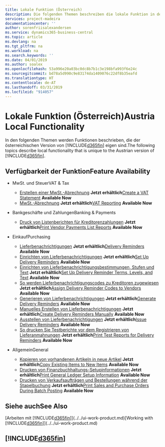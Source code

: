 ```yaml
---
title: Lokale Funktion (Österreich)
description: Die folgenden Themen beschreiben die lokale Funktion in der österreichischen Version von Business Central.
services: project-madeira
documentationcenter: ''
author: sorenfriisalexandersen
ms.service: dynamics365-business-central
ms.topic: article
ms.devlang: na
ms.tgt_pltfrm: na
ms.workload: na
ms.search.keywords: ''
ms.date: 04/01/2019
ms.author: soalex
ms.openlocfilehash: 53a996e20a03bc0dc8b7b1c3e198bfa993f6e24c
ms.sourcegitcommit: bd78a5d990c9e83174da1409076c22df8b35eafd
ms.translationtype: HT
ms.contentlocale: de-AT
ms.lasthandoff: 03/31/2019
ms.locfileid: "914057"
---
```

# <a name="austria-local-functionality"></a><span data-ttu-id="21a44-103">Lokale Funktion (Österreich)</span><span class="sxs-lookup"><span data-stu-id="21a44-103">Austria Local Functionality</span></span>
<span data-ttu-id="21a44-104">In den folgenden Themen werden Funktionen beschrieben, die der österreichischen Version von [!INCLUDE[d365fin](../../includes/d365fin_md.md)] eigen sind.</span><span class="sxs-lookup"><span data-stu-id="21a44-104">The following topics describe local functionality that is unique to the Austrian version of [!INCLUDE[d365fin](../../includes/d365fin_md.md)].</span></span>  

## <a name="feature-availability"></a><span data-ttu-id="21a44-105">Verfügbarkeit der Funktion</span><span class="sxs-lookup"><span data-stu-id="21a44-105">Feature Availability</span></span>

* <span data-ttu-id="21a44-106">MwSt. und Steuer</span><span class="sxs-lookup"><span data-stu-id="21a44-106">VAT & Tax</span></span>
    * <span data-ttu-id="21a44-107">[Erstellen einer MwSt.-Abrechnung](how-to-create-a-vat-statement.md) **Jetzt erhältlich**</span><span class="sxs-lookup"><span data-stu-id="21a44-107">[Create a VAT Statement](how-to-create-a-vat-statement.md) **Available Now**</span></span>
    * <span data-ttu-id="21a44-108">[MwSt.-Abrechnung](vat-reporting.md) **Jetzt erhältlich**</span><span class="sxs-lookup"><span data-stu-id="21a44-108">[VAT Reporting](vat-reporting.md) **Available Now**</span></span>

* <span data-ttu-id="21a44-109">Bankgeschäfte und Zahlungen</span><span class="sxs-lookup"><span data-stu-id="21a44-109">Banking & Payments</span></span>
    * <span data-ttu-id="21a44-110">[Druck von Listenberichten für Kreditorenzahlungen](how-to-print-vendor-payments-list-reports.md) **Jetzt erhältlich**</span><span class="sxs-lookup"><span data-stu-id="21a44-110">[Print Vendor Payments List Reports](how-to-print-vendor-payments-list-reports.md) **Available Now**</span></span>

* <span data-ttu-id="21a44-111">Einkauf</span><span class="sxs-lookup"><span data-stu-id="21a44-111">Purchasing</span></span>
    * <span data-ttu-id="21a44-112">[Lieferbenachrichtigungen](delivery-reminders.md) **Jetzt erhältlich**</span><span class="sxs-lookup"><span data-stu-id="21a44-112">[Delivery Reminders](delivery-reminders.md) **Available Now**</span></span>
    * <span data-ttu-id="21a44-113">[Einrichten von Lieferbenachrichtigungen](how-to-set-up-delivery-reminders.md) **Jetzt erhältlich**</span><span class="sxs-lookup"><span data-stu-id="21a44-113">[Set Up Delivery Reminders](how-to-set-up-delivery-reminders.md) **Available Now**</span></span>
    * <span data-ttu-id="21a44-114">[Einrichten von Lieferbenachrichtigungsbestimmungen, Stufen und Text](how-to-set-up-delivery-reminder-terms-levels-and-text.md) **Jetzt erhältlich**</span><span class="sxs-lookup"><span data-stu-id="21a44-114">[Set Up Delivery Reminder Terms, Levels, and Text](how-to-set-up-delivery-reminder-terms-levels-and-text.md) **Available Now**</span></span>
    * <span data-ttu-id="21a44-115">[So werden Lieferbenachrichtigungscodes zu Kreditoren zugewiesen](how-to-assign-delivery-reminder-codes-to-vendors.md) **Jetzt erhältlich**</span><span class="sxs-lookup"><span data-stu-id="21a44-115">[Assign Delivery Reminder Codes to Vendors](how-to-assign-delivery-reminder-codes-to-vendors.md) **Available Now**</span></span>
    * <span data-ttu-id="21a44-116">[Generieren von Lieferbenachrichtigungen](how-to-generate-delivery-reminders.md) **Jetzt erhältlich**</span><span class="sxs-lookup"><span data-stu-id="21a44-116">[Generate Delivery Reminders](how-to-generate-delivery-reminders.md) **Available Now**</span></span>
    * <span data-ttu-id="21a44-117">[Manuelles Erstellen von Lieferbenachrichtigungen](how-to-create-delivery-reminders-manually.md) **Jetzt erhältlich**</span><span class="sxs-lookup"><span data-stu-id="21a44-117">[Create Delivery Reminders Manually](how-to-create-delivery-reminders-manually.md) **Available Now**</span></span>
    * <span data-ttu-id="21a44-118">[Ausstellen von Lieferbenachrichtigungen](how-to-issue-delivery-reminders.md) **Jetzt erhältlich**</span><span class="sxs-lookup"><span data-stu-id="21a44-118">[Issue Delivery Reminders](how-to-issue-delivery-reminders.md) **Available Now**</span></span>
    * <span data-ttu-id="21a44-119">[So drucken Sie Testberichte vor dem Registrieren von Lieferanmahnungen](how-to-print-test-reports-for-delivery-reminders.md) **Jetzt erhältlich**</span><span class="sxs-lookup"><span data-stu-id="21a44-119">[Print Test Reports for Delivery Reminders](how-to-print-test-reports-for-delivery-reminders.md) **Available Now**</span></span>

* <span data-ttu-id="21a44-120">Allgemein</span><span class="sxs-lookup"><span data-stu-id="21a44-120">General</span></span>
    * <span data-ttu-id="21a44-121">[Kopieren von vorhandenen Artikeln in neue Artikel](how-to-copy-existing-items-to-new-items.md) **Jetzt erhältlich**</span><span class="sxs-lookup"><span data-stu-id="21a44-121">[Copy Existing Items to New Items](how-to-copy-existing-items-to-new-items.md) **Available Now**</span></span>
    * <span data-ttu-id="21a44-122">[Drucken von Finanzbuchhaltungs-Setupinformationen](how-to-print-general-ledger-setup-information.md) **Jetzt erhältlich**</span><span class="sxs-lookup"><span data-stu-id="21a44-122">[Print General Ledger Setup Information](how-to-print-general-ledger-setup-information.md) **Available Now**</span></span>
    * <span data-ttu-id="21a44-123">[Drucken von Verkaufsaufträgen und Bestellungen während der Stapelbuchung](how-to-print-sales-and-purchase-orders-during-batch-posting.md) **Jetzt erhältlich**</span><span class="sxs-lookup"><span data-stu-id="21a44-123">[Print Sales and Purchase Orders During Batch Posting](how-to-print-sales-and-purchase-orders-during-batch-posting.md) **Available Now**</span></span>

## <a name="see-also"></a><span data-ttu-id="21a44-124">Siehe auch</span><span class="sxs-lookup"><span data-stu-id="21a44-124">See Also</span></span>
<span data-ttu-id="21a44-125">[Arbeiten mit [!INCLUDE[d365fin](../../includes/d365fin_md.md)]](../../ui-work-product.md)</span><span class="sxs-lookup"><span data-stu-id="21a44-125">[Working with [!INCLUDE[d365fin](../../includes/d365fin_md.md)]](../../ui-work-product.md)</span></span>

## [!INCLUDE[d365fin](../../includes/free_trial_md.md)]  
